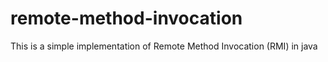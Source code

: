 # remote-method-invocation
This is a simple implementation of Remote Method Invocation (RMI)  in java

